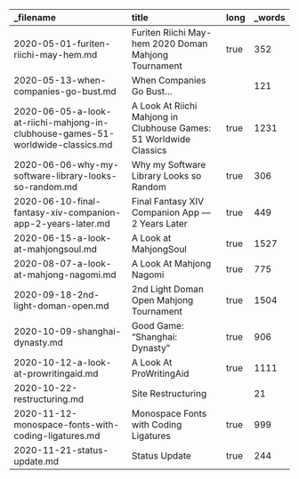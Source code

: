 | _filename                                                                       | title                                                              | long | _words |
| :------------------------------------------------------------------------------ | :----------------------------------------------------------------- | :--- | :----- |
| 2020-05-01-furiten-riichi-may-hem.md                                            | Furiten Riichi May-hem 2020 Doman Mahjong Tournament               | true | 352    |
| 2020-05-13-when-companies-go-bust.md                                            | When Companies Go Bust…                                            |      | 121    |
| 2020-06-05-a-look-at-riichi-mahjong-in-clubhouse-games-51-worldwide-classics.md | A Look At Riichi Mahjong in Clubhouse Games: 51 Worldwide Classics | true | 1231   |
| 2020-06-06-why-my-software-library-looks-so-random.md                           | Why my Software Library Looks so Random                            | true | 306    |
| 2020-06-10-final-fantasy-xiv-companion-app-2-years-later.md                     | Final Fantasy XIV Companion App — 2 Years Later                    | true | 449    |
| 2020-06-15-a-look-at-mahjongsoul.md                                             | A Look at MahjongSoul                                              | true | 1527   |
| 2020-08-07-a-look-at-mahjong-nagomi.md                                          | A Look At Mahjong Nagomi                                           | true | 775    |
| 2020-09-18-2nd-light-doman-open.md                                              | 2nd Light Doman Open Mahjong Tournament                            | true | 1504   |
| 2020-10-09-shanghai-dynasty.md                                                  | Good Game: “Shanghai: Dynasty”                                     | true | 906    |
| 2020-10-12-a-look-at-prowritingaid.md                                           | A Look At ProWritingAid                                            | true | 1111   |
| 2020-10-22-restructuring.md                                                     | Site Restructuring                                                 |      | 21     |
| 2020-11-12-monospace-fonts-with-coding-ligatures.md                             | Monospace Fonts with Coding Ligatures                              | true | 999    |
| 2020-11-21-status-update.md                                                     | Status Update                                                      | true | 244    |
